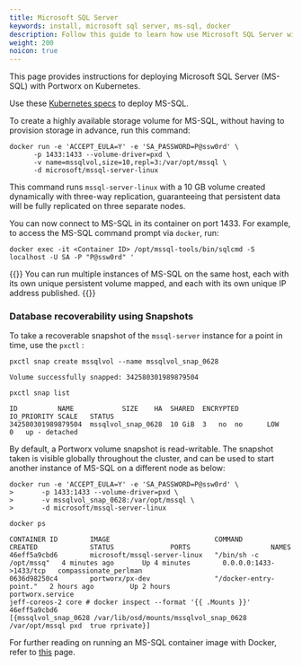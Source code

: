 ```yaml
---
title: Microsoft SQL Server
keywords: install, microsoft sql server, ms-sql, docker
description: Follow this guide to learn how use Microsoft SQL Server with Portworx.
weight: 200
noicon: true
---
```


This page provides instructions for deploying Microsoft SQL Server \(MS-SQL\) with Portworx on Kubernetes.

Use these [Kubernetes specs](https://github.com/portworx/px-docs/tree/gh-pages/k8s-samples/mssql) to deploy MS-SQL.

To create a highly available storage volume for MS-SQL, without having to provision storage in advance, run this command:

```text
docker run -e 'ACCEPT_EULA=Y' -e 'SA_PASSWORD=P@ssw0rd' \
      -p 1433:1433 --volume-driver=pxd \
      -v name=mssqlvol,size=10,repl=3:/var/opt/mssql \
      -d microsoft/mssql-server-linux
```

This command runs `mssql-server-linux` with a 10 GB volume created dynamically with three-way replication, guaranteeing that persistent data will be fully replicated on three separate nodes.

You can now connect to MS-SQL in its container on port 1433. For example, to access the MS-SQL command prompt via `docker`, run:

```text
docker exec -it <Container ID> /opt/mssql-tools/bin/sqlcmd -S localhost -U SA -P "P@ssw0rd" '
```

{{<info>}}
You can run multiple instances of MS-SQL on the same host, each with its own unique persistent volume mapped, and each with its own unique IP address published.
{{</info>}}

### Database recoverability using Snapshots

To take a recoverable snapshot of the `mssql-server` instance for a point in time, use the `pxctl` :

```text
pxctl snap create mssqlvol --name mssqlvol_snap_0628
```

```output
Volume successfully snapped: 342580301989879504
```

```text
pxctl snap list
```

```output
ID			NAME			SIZE	HA	SHARED	ENCRYPTED	IO_PRIORITY	SCALE	STATUS
342580301989879504	mssqlvol_snap_0628	10 GiB	3	no	no		LOW		0	up - detached
```

By default, a Portworx volume snapshot is read-writable. The snapshot taken is visible globally throughout the cluster, and can be used to start another instance of MS-SQL on a different node as below:

```text
docker run -e 'ACCEPT_EULA=Y' -e 'SA_PASSWORD=P@ssw0rd' \
>       -p 1433:1433 --volume-driver=pxd \
>       -v mssqlvol_snap_0628:/var/opt/mssql \
>       -d microsoft/mssql-server-linux
```

```text
docker ps
```

```output
CONTAINER ID        IMAGE                          COMMAND                  CREATED             STATUS              PORTS                    NAMES
46eff5a9cbd6        microsoft/mssql-server-linux   "/bin/sh -c /opt/mssq"   4 minutes ago       Up 4 minutes        0.0.0.0:1433->1433/tcp   compassionate_perlman
0636d98250c4        portworx/px-dev                "/docker-entry-point."   2 hours ago         Up 2 hours                                   portworx.service
jeff-coreos-2 core # docker inspect --format '{{ .Mounts }}' 46eff5a9cbd6
[{mssqlvol_snap_0628 /var/lib/osd/mounts/mssqlvol_snap_0628 /var/opt/mssql pxd  true rprivate}]
```

For further reading on running an MS-SQL container image with Docker, refer to [this](https://docs.microsoft.com/en-us/sql/linux/quickstart-install-connect-docker?view=sql-server-linux-2017#a-idpersista-persist-your-data) page.
